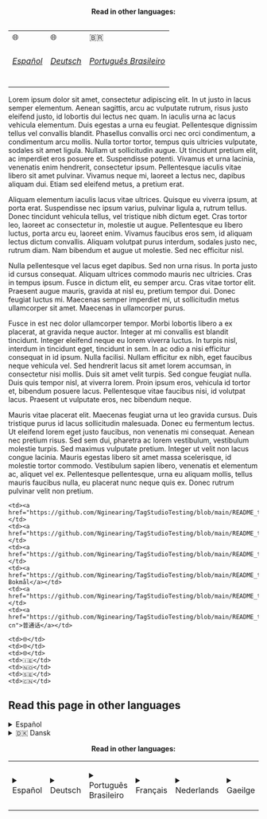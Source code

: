<b><p align="center">Read in other languages:</p></b> 
<i><p align="right"></i>
<table align="right">
    <tr>
    <td>🌐</td>
    <td>🌐</td>
    <td>🇧🇷</td>
    </tr>
    <tr>
    <td><a href="https://github.com/Nginearing/TagStudioTesting/blob/main/README_translations/README_es.md"><h6>Español</h6></a></td>
    <td><a href="https://github.com/Nginearing/TagStudioTesting/blob/main/README_translations/README_de.md"><h6>Deutsch</h6></a></td>
    <td><a href="https://github.com/Nginearing/TagStudioTesting/blob/main/README_translations/README_pt-br.md"><h6>Português Brasileiro</h6></a></td>
    </tr>

</table>
</p>
<br>
<br>
<br>

Lorem ipsum dolor sit amet, consectetur adipiscing elit. In ut justo in lacus semper elementum. Aenean sagittis, arcu ac vulputate rutrum, risus justo eleifend justo, id lobortis dui lectus nec quam. In iaculis urna ac lacus vehicula elementum. Duis egestas a urna eu feugiat. Pellentesque dignissim tellus vel convallis blandit. Phasellus convallis orci nec orci condimentum, a condimentum arcu mollis. Nulla tortor tortor, tempus quis ultricies vulputate, sodales sit amet ligula. Nullam ut sollicitudin augue. Ut tincidunt pretium elit, ac imperdiet eros posuere et. Suspendisse potenti. Vivamus et urna lacinia, venenatis enim hendrerit, consectetur ipsum. Pellentesque iaculis vitae libero sit amet pulvinar. Vivamus neque mi, laoreet a lectus nec, dapibus aliquam dui. Etiam sed eleifend metus, a pretium erat.

Aliquam elementum iaculis lacus vitae ultrices. Quisque eu viverra ipsum, at porta erat. Suspendisse nec ipsum varius, pulvinar ligula a, rutrum tellus. Donec tincidunt vehicula tellus, vel tristique nibh dictum eget. Cras tortor leo, laoreet ac consectetur in, molestie ut augue. Pellentesque eu libero luctus, porta arcu eu, laoreet enim. Vivamus faucibus eros sem, id aliquam lectus dictum convallis. Aliquam volutpat purus interdum, sodales justo nec, rutrum diam. Nam bibendum et augue ut molestie. Sed nec efficitur nisl.

Nulla pellentesque vel lacus eget dapibus. Sed non urna risus. In porta justo id cursus consequat. Aliquam ultrices commodo mauris nec ultricies. Cras in tempus ipsum. Fusce in dictum elit, eu semper arcu. Cras vitae tortor elit. Praesent augue mauris, gravida at nisl eu, pretium tempor dui. Donec feugiat luctus mi. Maecenas semper imperdiet mi, ut sollicitudin metus ullamcorper sit amet. Maecenas in ullamcorper purus.

Fusce in est nec dolor ullamcorper tempor. Morbi lobortis libero a ex placerat, at gravida neque auctor. Integer at mi convallis est blandit tincidunt. Integer eleifend neque eu lorem viverra luctus. In turpis nisl, interdum in tincidunt eget, tincidunt in sem. In ac odio a nisi efficitur consequat in id ipsum. Nulla facilisi. Nullam efficitur ex nibh, eget faucibus neque vehicula vel. Sed hendrerit lacus sit amet lorem accumsan, in consectetur nisi mollis. Duis sit amet velit turpis. Sed congue feugiat nulla. Duis quis tempor nisl, at viverra lorem. Proin ipsum eros, vehicula id tortor et, bibendum posuere lacus. Pellentesque vitae faucibus nisi, id volutpat lacus. Praesent ut vulputate eros, nec bibendum neque.

Mauris vitae placerat elit. Maecenas feugiat urna ut leo gravida cursus. Duis tristique purus id lacus sollicitudin malesuada. Donec eu fermentum lectus. Ut eleifend lorem eget justo faucibus, non venenatis mi consequat. Aenean nec pretium risus. Sed sem dui, pharetra ac lorem vestibulum, vestibulum molestie turpis. Sed maximus vulputate pretium. Integer ut velit non lacus congue lacinia. Mauris egestas libero sit amet massa scelerisque, id molestie tortor commodo. Vestibulum sapien libero, venenatis et elementum ac, aliquet vel ex. Pellentesque pellentesque, urna eu aliquam mollis, tellus mauris faucibus nulla, eu placerat nunc neque quis ex. Donec rutrum pulvinar velit non pretium.

    <td><a href="https://github.com/Nginearing/TagStudioTesting/blob/main/README_translations/README_fr.md">Français</a></td>
    <td><a href="https://github.com/Nginearing/TagStudioTesting/blob/main/README_translations/README_nl.md">Nederlands</a></td>
    <td><a href="https://github.com/Nginearing/TagStudioTesting/blob/main/README_translations/README_ga.md">Gaeilge</a></td>
    <td><a href="https://github.com/Nginearing/TagStudioTesting/blob/main/README_translations/README_nb.md">Norsk Bokmål</a></td>
    <td><a href="https://github.com/Nginearing/TagStudioTesting/blob/main/README_translations/README_sv.md">Svenska</a></td>
    <td><a href="https://github.com/Nginearing/TagStudioTesting/blob/main/README_translations/README_zh-cn">普通话</a></td>

    <td>🌐</td>
    <td>🌐</td>
    <td>🌐</td>
    <td>🇮🇪</td>
    <td>🇳🇴</td>
    <td>🇸🇪</td>
    <td>🇨🇳</td>
    
## Read this page in other languages
<details>
      <summary>Español</summary>
    </details>
    <details>
      <summary>🇩🇰 Dansk</summary>
</details>

<b><p align="center">Read in other languages:</p></b> 
<i><p align="center"></i>
<table align="center">
    <td><details>
      <summary>Español</summary>
    </details></td>
        <td><details>
      <summary>Deutsch</summary>
    </details></td>
        <td><details>
      <summary>Português Brasileiro</summary>
    </details></td>
        <td><details>
      <summary>Français</summary>
    </details></td>
        <td><details>
      <summary>Nederlands</summary>
    </details></td>
        <td><details>
      <summary>Gaeilge</summary>
    </details></td>
 <td><details>
      <summary>Norsk Bokmål</summary>
    </details></td>
 <td><details>
      <summary>Svenska</summary>
    </details></td>
 <td><details>
      <summary>普通话</summary>
    </details></td>
</table>
</p>
<br>
